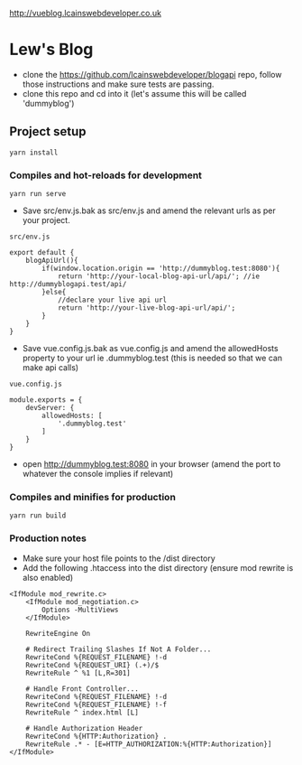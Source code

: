 http://vueblog.lcainswebdeveloper.co.uk

# Lew's Blog

- clone the https://github.com/lcainswebdeveloper/blogapi repo, follow those instructions and make sure tests are passing.
- clone this repo and cd into it (let's assume this will be called 'dummyblog')


## Project setup
```
yarn install
```

### Compiles and hot-reloads for development
```
yarn run serve
```
- Save src/env.js.bak as src/env.js and amend the relevant urls as per your project.
```
src/env.js

export default {
    blogApiUrl(){
        if(window.location.origin == 'http://dummyblog.test:8080'){
            return 'http://your-local-blog-api-url/api/'; //ie http://dummyblogapi.test/api/
        }else{
            //declare your live api url
            return 'http://your-live-blog-api-url/api/';
        }
    }
}
```
- Save vue.config.js.bak as vue.config.js and amend the allowedHosts property to your url ie .dummyblog.test (this is needed so that we can make api calls)
```
vue.config.js

module.exports = {
    devServer: {
        allowedHosts: [
            '.dummyblog.test'
        ]
    }
}
```
- open http://dummyblog.test:8080 in your browser (amend the port to whatever the console implies if relevant)

### Compiles and minifies for production
```
yarn run build
```

### Production notes
- Make sure your host file points to the /dist directory
- Add the following .htaccess into the dist directory (ensure mod rewrite is also enabled)

```
<IfModule mod_rewrite.c>
    <IfModule mod_negotiation.c>
        Options -MultiViews
    </IfModule>

    RewriteEngine On

    # Redirect Trailing Slashes If Not A Folder...
    RewriteCond %{REQUEST_FILENAME} !-d
    RewriteCond %{REQUEST_URI} (.+)/$
    RewriteRule ^ %1 [L,R=301]

    # Handle Front Controller...
    RewriteCond %{REQUEST_FILENAME} !-d
    RewriteCond %{REQUEST_FILENAME} !-f
    RewriteRule ^ index.html [L]

    # Handle Authorization Header
    RewriteCond %{HTTP:Authorization} .
    RewriteRule .* - [E=HTTP_AUTHORIZATION:%{HTTP:Authorization}]
</IfModule>
```
